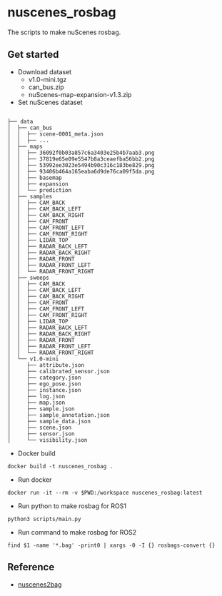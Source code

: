# nuscenes_rosbag

The scripts to make nuScenes rosbag.

## Get started

- Download dataset
  - v1.0-mini.tgz
  - can_bus.zip
  - nuScenes-map-expansion-v1.3.zip
- Set nuScenes dataset

```

├── data
│  ├── can_bus
│  │  ├── scene-0001_meta.json
│  │  ├── ...
│  ├── maps
│  │  ├── 36092f0b03a857c6a3403e25b4b7aab3.png
│  │  ├── 37819e65e09e5547b8a3ceaefba56bb2.png
│  │  ├── 53992ee3023e5494b90c316c183be829.png
│  │  ├── 93406b464a165eaba6d9de76ca09f5da.png
│  │  ├── basemap
│  │  ├── expansion
│  │  └── prediction
│  ├── samples
│  │  ├── CAM_BACK
│  │  ├── CAM_BACK_LEFT
│  │  ├── CAM_BACK_RIGHT
│  │  ├── CAM_FRONT
│  │  ├── CAM_FRONT_LEFT
│  │  ├── CAM_FRONT_RIGHT
│  │  ├── LIDAR_TOP
│  │  ├── RADAR_BACK_LEFT
│  │  ├── RADAR_BACK_RIGHT
│  │  ├── RADAR_FRONT
│  │  ├── RADAR_FRONT_LEFT
│  │  └── RADAR_FRONT_RIGHT
│  ├── sweeps
│  │  ├── CAM_BACK
│  │  ├── CAM_BACK_LEFT
│  │  ├── CAM_BACK_RIGHT
│  │  ├── CAM_FRONT
│  │  ├── CAM_FRONT_LEFT
│  │  ├── CAM_FRONT_RIGHT
│  │  ├── LIDAR_TOP
│  │  ├── RADAR_BACK_LEFT
│  │  ├── RADAR_BACK_RIGHT
│  │  ├── RADAR_FRONT
│  │  ├── RADAR_FRONT_LEFT
│  │  └── RADAR_FRONT_RIGHT
│  └── v1.0-mini
│     ├── attribute.json
│     ├── calibrated_sensor.json
│     ├── category.json
│     ├── ego_pose.json
│     ├── instance.json
│     ├── log.json
│     ├── map.json
│     ├── sample.json
│     ├── sample_annotation.json
│     ├── sample_data.json
│     ├── scene.json
│     ├── sensor.json
│     └── visibility.json
```

- Docker build

```
docker build -t nuscenes_rosbag .
```

- Run docker

```
docker run -it --rm -v $PWD:/workspace nuscenes_rosbag:latest 
```

- Run python to make rosbag for ROS1


```
python3 scripts/main.py
```

- Run command to make rosbag for ROS2

```
find $1 -name '*.bag' -print0 | xargs -0 -I {} rosbags-convert {}
```

## Reference

- [nuscenes2bag](https://github.com/foxglove/nuscenes2bag)

